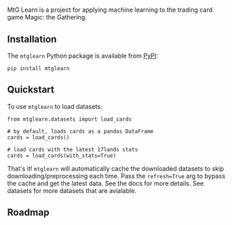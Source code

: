 #
MtG Learn is a project for applying machine learning to the trading card game Magic: the Gathering.


## Installation

The `mtglearn` Python package is available from [PyPI](https://pypi.org/):

```
pip install mtglearn
```


## Quickstart

To use `mtglearn` to load datasets:

```
from mtglearn.datasets import load_cards

# by default, loads cards as a pandas DataFrame
cards = load_cards()

# load cards with the latest 17lands stats
cards = load_cards(with_stats=True)
```

That's it!  `mtglearn` will automatically cache the downloaded datasets to skip downloading/preprocessing each time.  Pass the `refresh=True` arg to bypass the cache and get the latest data. See the docs for more details.  See datasets for more datasets that are avialable.

## Roadmap


